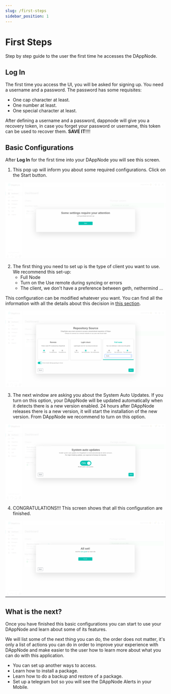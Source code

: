 ```yaml
---
slug: /first-steps
sidebar_position: 1
---
```


# First Steps

Step by step guide to the user the first time he accesses the DAppNode.

## Log In

The first time you access the UI, you will be asked for signing up. You need a username and a password.
The password has some requisites:

- One cap character at least.
- One number at least.
- One special character at least.

After defining a username and a password, dappnode will give you a recovery token, in case you forget your password or username, this token can be used to recover them. **SAVE IT**!!!!

## Basic Configurations

After **Log In** for the first time into your DAppNode you will see this screen.

1. This pop up will inform you about some required configurations. Click on the Start button.

<p align="center">
    <img src="../../../../img/first_steps_1.png"/>
</p>

2. The first thing you need to set up is the type of client you want to use. We recommend this set-up:
   - Full Node
   - Turn on the Use remote during syncing or errors
   - The client, we don't have a preference between geth, nethermind ...

This configuration can be modified whatever you want. You can find all the information with all the details about this decision in [this section](https://docs.dappnode.io/user-guide/ui/initial-configurations/select-a-client).

<p align="center">
    <img src="../../../../img/first_steps_2.png"/>
</p>

3. The next window are asking you about the System Auto Updates. If you turn on this option, your DAppNode will be updated automatically when it detects there is a new version enabled. 24 hours after DAppNode releases there is a new version, it will start the installation of the new version.
   From DAppNode we recommend to turn on this option.

<p align="center">
    <img src="../../../../img/first_steps_3.png"/>
</p>

4. CONGRATULATIONS!!! This screen shows that all this configuration are finished.

<p align="center">
    <img src="../../../../img/first_steps_4.png"/>
</p>

## What is the next?

Once you have finished this basic configurations you can start to use your DAppNode and learn about some of its features.

We will list some of the next thing you can do, the order does not matter, it's only a list of actions you can do in order to improve your experience with DAppNode and make easier to the user how to learn more about what you can do with this application.

- You can set up another ways to access.
- Learn how to install a package.
- Learn how to do a backup and restore of a package.
- Set up a telegram bot so you will see the DAppNode Alerts in your Mobile.
